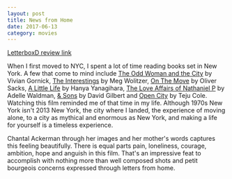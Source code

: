 ```yaml
---
layout: post
title: News from Home 
date: 2017-06-13
category: movies
---
```

 
[LetterboxD review link](https://letterboxd.com/samarthbhaskar/film/news-from-home/)

When I first moved to NYC, I spent a lot of time reading books set in New York. A few that come to mind include <a href="https://www.goodreads.com/review/show/1419520614">The Odd Woman and the City</a> by Vivian Gornick, <a href="https://www.goodreads.com/review/show/1316673854">The Interestings</a> by Meg Wolitzer, <a href="https://www.goodreads.com/review/show/1277504206">On The Move</a> by Oliver Sacks, <a href="https://www.goodreads.com/review/show/1237222067">A Little Life</a> by Hanya Yanagihara, <a href="https://www.goodreads.com/review/show/1182126615">The Love Affairs of Nathaniel P</a> by Adelle Waldman, <a href="https://www.goodreads.com/review/show/1147044367">& Sons</a> by David Gilbert and <a href="https://www.goodreads.com/review/show/952723910">Open City</a> by Teju Cole. Watching this film reminded me of that time in my life. Although 1970s New York isn't 2013 New York, the city where I landed, the experience of moving alone, to a city as mythical and enormous as New York, and making a life for yourself is a timeless experience. 

Chantal Ackerman through her images and her mother's words captures this feeling beautifully. There is equal parts pain, loneliness, courage, ambition, hope and anguish in this film. That's an impressive feat to accomplish with nothing more than well composed shots and petit bourgeois concerns expressed through letters from home. 
